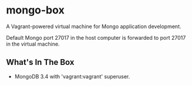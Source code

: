 # mongo-box

A Vagrant-powered virtual machine for Mongo application development.

Default Mongo port 27017 in the host computer is forwarded to port 27017 in the virtual machine.

## What's In The Box

* MongoDB 3.4 with 'vagrant:vagrant' superuser.
